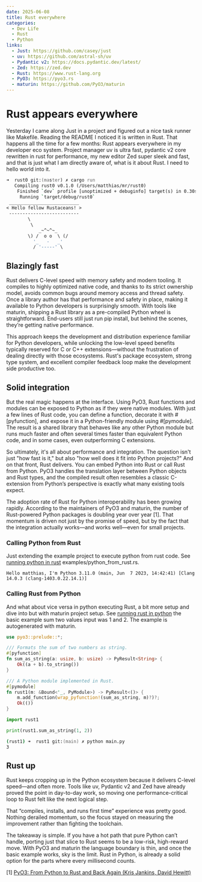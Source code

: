 ```yaml
---
date: 2025-06-08
title: Rust everywhere
categories:
  - Dev Life
  - Rust
  - Python
links:
  - Just: https://github.com/casey/just
  - uv: https://github.com/astral-sh/uv
  - Pydantic v2: https://docs.pydantic.dev/latest/
  - Zed: https://zed.dev
  - Rust: https://www.rust-lang.org
  - PyO3: https://pyo3.rs
  - maturin: https://github.com/PyO3/maturin
---
```


# Rust appears everywhere

Yesterday I came along Just in a project and figured out a nice task runner like Makefile. Reading the README I noticed it is written in Rust. That happens all the time for a few months: Rust appears everywhere in my developer eco system. Project manager uv is ultra fast, pydantic v2 core rewritten in rust for performance, my new editor Zed super sleek and fast, and that is just what I am directly aware of, what is it about Rust. I need to hello world into it.

```zsh
➜  rust0 git:(master) ✗ cargo run
   Compiling rust0 v0.1.0 (/Users/matthias/mr/rust0)
    Finished `dev` profile [unoptimized + debuginfo] target(s) in 0.30s
     Running `target/debug/rust0`
 __________________________
< Hello fellow Rustaceans! >
 --------------------------
        \
         \
            _~^~^~_
        \) /  o o  \ (/
          '_   -   _'
          / '-----' \
```

## Blazingly fast

Rust delivers C-level speed with memory safety and modern tooling. It compiles to highly optimized native code, and thanks to its strict ownership model, avoids common bugs around memory access and thread safety. Once a library author has that performance and safety in place, making it available to Python developers is surprisingly smooth. With tools like maturin, shipping a Rust library as a pre-compiled Python wheel is straightforward. End-users still just run pip install, but behind the scenes, they’re getting native performance.

This approach keeps the development and distribution experience familiar for Python developers, while unlocking the low-level speed benefits typically reserved for C or C++ extensions—without the frustration of dealing directly with those ecosystems. Rust's package ecosystem, strong type system, and excellent compiler feedback loop make the development side productive too.

## Solid integration

But the real magic happens at the interface. Using PyO3, Rust functions and modules can be exposed to Python as if they were native modules. With just a few lines of Rust code, you can define a function, decorate it with #[pyfunction], and expose it in a Python-friendly module using #[pymodule]. The result is a shared library that behaves like any other Python module but runs much faster and often several times faster than equivalent Python code, and in some cases, even outperforming C extensions.

So ultimately, it's all about performance and integration. The question isn't just "how fast is it," but also "how well does it fit into Python projects?" And on that front, Rust delivers. You can embed Python into Rust or call Rust from Python. PyO3 handles the translation layer between Python objects and Rust types, and the compiled result often resembles a classic C-extension from Python’s perspective is exactly what many existing tools expect.

The adoption rate of Rust for Python interoperability has been growing rapidly. According to the maintainers of PyO3 and maturin, the number of Rust-powered Python packages is doubling year over year [1]. That momentum is driven not just by the promise of speed, but by the fact that the integration actually works—and works well—even for small projects.

### Calling Python from Rust

Just extending the example project to execute python from rust code. See [running python in rust](https://github.com/rebeling/rust0) examples/python_from_rust.rs.

```shell
Hello matthias, I'm Python 3.11.0 (main, Jun  7 2023, 14:42:41) [Clang 14.0.3 (clang-1403.0.22.14.1)]
```

### Calling Rust from Python

And what about vice versa in python executing Rust, a bit more setup and dive into but with maturin project setup. See [running rust in python](https://github.com/rebeling/rust1) the basic example sum two values input was 1 and 2. The example is autogenerated with maturin.

```rs title="src/lib.rs"
use pyo3::prelude::*;

/// Formats the sum of two numbers as string.
#[pyfunction]
fn sum_as_string(a: usize, b: usize) -> PyResult<String> {
    Ok((a + b).to_string())
}

/// A Python module implemented in Rust.
#[pymodule]
fn rust1(m: &Bound<'_, PyModule>) -> PyResult<()> {
    m.add_function(wrap_pyfunction!(sum_as_string, m)?)?;
    Ok(())
}
```

```py title="main.py"
import rust1

print(rust1.sum_as_string(1, 2))
```

```zsh
(rust1) ➜  rust1 git:(main) ✗ python main.py
3
```

## Rust up

Rust keeps cropping up in the Python ecosystem because it delivers C-level speed—and often more. Tools like uv, Pydantic v2 and Zed have already proved the point in day-to-day work, so moving one performance-critical loop to Rust felt like the next logical step.

That “compiles, installs, and runs first time” experience was pretty good. Nothing derailed momentum, so the focus stayed on measuring the improvement rather than fighting the toolchain.

The takeaway is simple. If you have a hot path that pure Python can’t handle, porting just that slice to Rust seems to be a low-risk, high-reward move. With PyO3 and maturin the language boundary is thin, and once the basic example works, sky is the limit. Rust in Python, is already a solid option for the parts where every millisecond counts.


[1] [PyO3: From Python to Rust and Back Again (Kris Jankins, David Hewitt)](https://www.youtube.com/watch?v=UmL_CA-v3O8)
